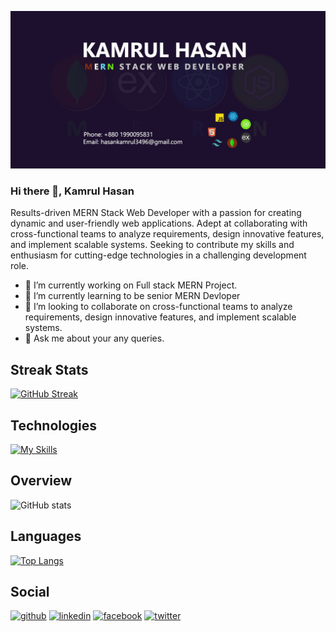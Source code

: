 [![An old rock in the desert](./assets/images/gitHubBanner.jpg "Shiprock, New Mexico by Beau Rogers")](https://www.linkedin.com/in/kamrulhasan-wd/)

### Hi there 👋, Kamrul Hasan

Results-driven MERN Stack Web Developer with a passion for creating dynamic and user-friendly web applications. Adept at collaborating with cross-functional teams to analyze requirements, design innovative features, and implement scalable systems. Seeking to contribute my skills and enthusiasm for cutting-edge technologies in a challenging development role.

- 🔭 I’m currently working on Full stack MERN Project.
- 🌱 I’m currently learning to be senior MERN Devloper
- 👯 I’m looking to collaborate on cross-functional teams to analyze requirements, design innovative features, and implement scalable systems.
- 💬 Ask me about your any queries.

## Streak Stats

[![GitHub Streak](https://github-readme-streak-stats.herokuapp.com?user=kamrulhasan833&theme=dark&hide_border=true&card_width=600&background=1D102E)](https://git.io/streak-stats)

## Technologies

[![My Skills](https://skillicons.dev/icons?i=js,react,nodejs,express,mongodb,tailwind,firebase,bootstrap,html,css,figma,vscode)](https://skillicons.dev)

## Overview

![GitHub stats](https://github-readme-stats.vercel.app/api?username=kamrulhasan833&show_icons=true)

## Languages

[![Top Langs](https://github-readme-stats.vercel.app/api/top-langs/?username=kamrulhasan833)](https://github.com/anuraghazra/github-readme-stats)

## Social

[<img src='https://cdn.jsdelivr.net/npm/simple-icons@3.0.1/icons/github.svg' alt='github' height='40'>](https://github.com/kamrulhasan833) [<img src='https://cdn.jsdelivr.net/npm/simple-icons@3.0.1/icons/linkedin.svg' alt='linkedin' height='40'>](https://www.linkedin.com/in/kamrulhasan-wd/) [<img src='https://cdn.jsdelivr.net/npm/simple-icons@3.0.1/icons/facebook.svg' alt='facebook' height='40'>](https://www.facebook.com/kamrulhasan.wd) [<img src='https://cdn.jsdelivr.net/npm/simple-icons@3.0.1/icons/twitter.svg' alt='twitter' height='40'>](https://twitter.com/Kamrul3496)

